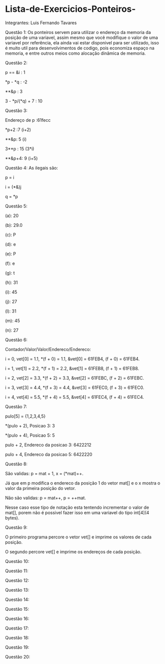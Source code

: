 # Lista-de-Exercicios-Ponteiros-

Integrantes: Luis Fernando Tavares

Questão 1:
Os ponteiros servem para utilizar o endereço da memoria da posição de uma variavel, assim mesmo que você modifique o valor de uma variavel por referência, ela ainda vai estar disponivel para ser utilizado, isso é muito util para desenvolvimentos de codigo, pois economiza espaço na memoria, e entre outros meios como alocação dinâmica de memoria.

Questão 2:

p == &i : 1

*p - *q : -2

**&p : 3

3 - *p/(*q) + 7 : 10

Questão 3:

Endereço de p :61fecc

*p+2 :7 (i+2)

**&p: 5 (i)

3**p : 15 (3*i)

**&p+4: 9 (i+5)

Questão 4:
As ilegais são:

p = i

i = (*&)j

q = *p

Questão 5:

(a): 20

(b): 29.0

(c): P

(d): e

(e): P

(f): e

(g): t

(h): 31

(i): 45

(j): 27

(l): 31

(m): 45

(n): 27

Questão 6:

Contador/Valor/Valor/Endereco/Endereco:

i = 0,
vet[0] = 1.1,
*(f + 0) = 1.1,
&vet[0] = 61FEB4,
(f + 0) = 61FEB4.

i = 1,
vet[1] = 2.2,
*(f + 1) = 2.2,
&vet[1] = 61FEB8,
(f + 1) = 61FEB8.

i = 2,
vet[2] = 3.3,
*(f + 2) = 3.3,
&vet[2] = 61FEBC,
(f + 2) = 61FEBC.

i = 3,
vet[3] = 4.4,
*(f + 3) = 4.4,
&vet[3] = 61FEC0,
(f + 3) = 61FEC0.

i = 4,
vet[4] = 5.5,
*(f + 4) = 5.5,
&vet[4] = 61FEC4,
(f + 4) = 61FEC4.

Questão 7:

pulo[5] = {1,2,3,4,5}

*(pulo + 2), Posicao 3: 3

*(pulo + 4), Posicao 5: 5

pulo + 2, Endereco da posicao 3: 6422212

pulo + 4, Endereco da posicao 5: 6422220

Questão 8:

São validas: p = mat + 1, x = (*mat)++.

Já que em p modifica o endereco da posição 1 do vetor mat[] e o x mostra o valor da primeira posição do vetor.

Não são validas: p = mat++, p = ++mat.

Nesse caso esse tipo de notação esta tentendo incrementar o valor de mat[], porem não é possivel fazer isso em uma variavel do tipo int[4](4 bytes).

Questão 9:

O primeiro programa percore o vetor vet[] e imprime os valores de cada posição.

O segundo percore vet[] e imprime os endereços de cada posição.

Questão 10:

Questão 11:

Questão 12:

Questão 13:

Questão 14:

Questão 15:

Questão 16:

Questão 17:

Questão 18:

Questão 19:

Questão 20:
